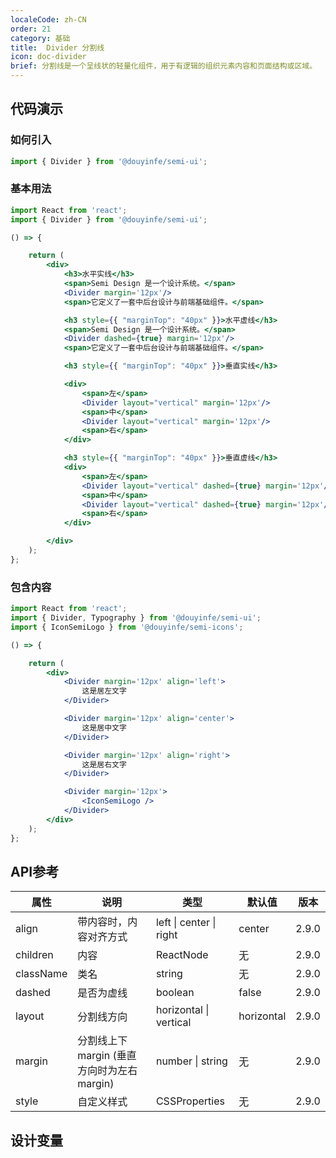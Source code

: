 ```yaml
---
localeCode: zh-CN
order: 21
category: 基础 
title:  Divider 分割线 
icon: doc-divider 
brief: 分割线是一个呈线状的轻量化组件，用于有逻辑的组织元素内容和页面结构或区域。
---
```


## 代码演示

### 如何引入

```jsx import
import { Divider } from '@douyinfe/semi-ui';
```

### 基本用法

```jsx live=true
import React from 'react';
import { Divider } from '@douyinfe/semi-ui';

() => {

    return (
        <div>
            <h3>水平实线</h3>
            <span>Semi Design 是一个设计系统。</span>
            <Divider margin='12px'/>
            <span>它定义了一套中后台设计与前端基础组件。</span>

            <h3 style={{ "marginTop": "40px" }}>水平虚线</h3>
            <span>Semi Design 是一个设计系统。</span>
            <Divider dashed={true} margin='12px'/>
            <span>它定义了一套中后台设计与前端基础组件。</span>

            <h3 style={{ "marginTop": "40px" }}>垂直实线</h3>

            <div>
                <span>左</span>
                <Divider layout="vertical" margin='12px'/>
                <span>中</span>
                <Divider layout="vertical" margin='12px'/>
                <span>右</span>
            </div>

            <h3 style={{ "marginTop": "40px" }}>垂直虚线</h3>
            <div>
                <span>左</span>
                <Divider layout="vertical" dashed={true} margin='12px'/>
                <span>中</span>
                <Divider layout="vertical" dashed={true} margin='12px'/>
                <span>右</span>
            </div>

        </div>
    );
};

```

### 包含内容

```jsx live=true
import React from 'react';
import { Divider, Typography } from '@douyinfe/semi-ui';
import { IconSemiLogo } from '@douyinfe/semi-icons';

() => {

    return (
        <div>
            <Divider margin='12px' align='left'>
                这是居左文字
            </Divider>

            <Divider margin='12px' align='center'>
                这是居中文字
            </Divider>

            <Divider margin='12px' align='right'>
                这是居右文字
            </Divider>

            <Divider margin='12px'>
                <IconSemiLogo />
            </Divider>
        </div>
    );
};


```

## API参考

| 属性        | 说明                             | 类型          | 默认值     | 版本 |
|-----------|--------------------------------|-------------|---------| --------- |
| align     | 带内容时，内容对齐方式                    | left \| center \| right | center      |2.9.0 |
| children  | 内容                             | ReactNode   | 无       | 2.9.0 |
| className | 类名                             | string      | 无       |2.9.0 |
| dashed    | 是否为虚线                          | boolean     | false   |2.9.0 |
| layout    | 分割线方向                          | horizontal \| vertical | horizontal    |2.9.0 |
| margin    | 分割线上下 margin (垂直方向时为左右 margin) | number \| string  | 无        |2.9.0 |
| style     | 自定义样式                          | CSSProperties | 无       |2.9.0 |

## 设计变量

<DesignToken/>
